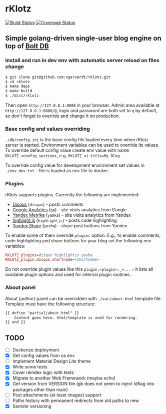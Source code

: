 # rKlotz

[![Build Status](https://travis-ci.org/vgarvardt/rklotz.svg?branch=master)](https://travis-ci.org/vgarvardt/rklotz)
[![Coverage Status](https://coveralls.io/repos/github/vgarvardt/rklotz/badge.svg?branch=master)](https://coveralls.io/github/vgarvardt/rklotz?branch=master)

## Simple golang-driven single-user blog engine on top of [Bolt DB](https://github.com/boltdb/bolt)

### Install and run in dev env with automatic server reload on files change

```sh
$ git clone git@github.com:vgarvardt/rklotz.git
$ cd rklotz
$ make deps
$ make build
$ ./dist/rklotz
```

Then open `http://127.0.0.1:8080` in your browser.
Admin area available at `http://127.0.0.1:8080/@`, login and password are both set to `q` by default,
so don't forget to override and change it on production.

### Base config and values overriding

`./db/config.ini` is the base config file loaded every time when rKlotz server is started.
Environment variables can be used to override its values. To override default config value
create env value with name `RKLOTZ_<config_section>`, e.g. `RKLOTZ_ui.title=My Blog`.

To override config value for development environment set values in `./env.dev.txt` - file
is loaded as env file to docker.

### Plugins

rKlots supports plugins. Currently the following are implemented:

* [Disqus](https://disqus.com/) (`disqus`) - posts comments
* [Google Analytics](http://www.google.com/analytics/) (`ga`) - site visits analytics from Google
* [Yandex Metrika](https://metrika.yandex.ru/) (`yamka`) - site visits analytics from Yandex
* [highlight.js](https://highlightjs.org/) (`highlightjs`) - posts code highlighting
* [Yandex Share](https://tech.yandex.ru/share/) (`yasha`) - share post buttons from Yandex

To enable some of them override `plugins` option. E.g., to enable comments, code highlighting
and share buttons for your blog set the following env variables:

```ini
RKLOTZ_plugins=disqus highlightjs yasha
RKLOTZ_plugin.disqus.shortname=<shortname>
```

Do not override plugin values like this `plugin.<plugin>._=...` - it lists all available plugin options
and used for internal plugin routines.

### About panel

About (author) panel can be overridden with `./var/about.html` template file.
Template must have the following structure:

```html
{{ define "partial/about.html" }}
    Content goes here. html/template is used for rendering.
{{ end }}
```

## TODO

- [ ] Dockerize deployment
- [x] Get config values from os env
- [ ] Implement Material Design Lite theme
- [x] Write some tests
- [x] Cover reindex logic with tests
- [x] Migrate to another Web Framework (maybe echo)
- [x] Get version from VERSION file (gb does not seem to inject ldflag into packages other than main)
- [ ] Post attachments (at least images) support
- [ ] Paths history with permanent redirects from old paths to new
- [x] SemVer versioning
